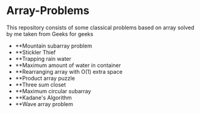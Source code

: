 # Array-Problems
This repository consists of some classical problems based on array solved by me taken from Geeks for geeks
* **Mountain subarray problem
* **Stickler Thief
* **Trapping rain water
* **Maximum amount of water in container
* **Rearranging array with O(1) extra space
* **Product array puzzle
* **Three sum closet
* **Maximum circular subarray 
* **Kadane's Algorithm
* **Wave array problem
